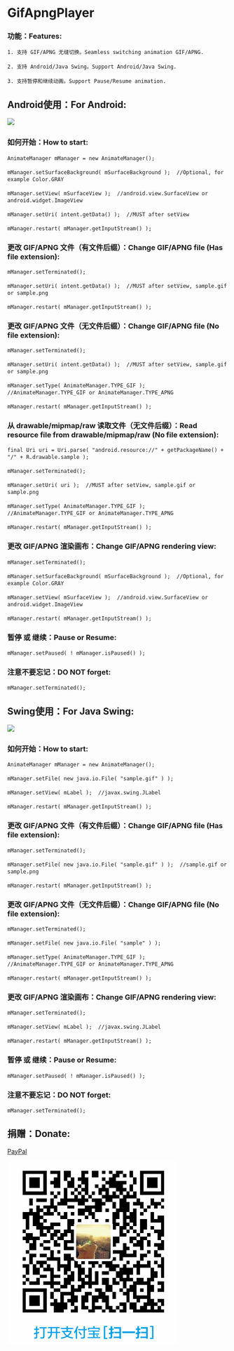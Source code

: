 # GifApngPlayer


### 功能：Features:

    1. 支持 GIF/APNG 无缝切换。Seamless switching animation GIF/APNG.

    2. 支持 Android/Java Swing。Support Android/Java Swing.

    3. 支持暂停和继续动画。Support Pause/Resume animation.


## Android使用：For Android:

![](https://github.com/NeedJava1980/GifApngPlayer/raw/master/snapshot/AnimatedPlayer2.gif)


### 如何开始：How to start:

    AnimateManager mManager = new AnimateManager();

    mManager.setSurfaceBackground( mSurfaceBackground );  //Optional, for example Color.GRAY

    mManager.setView( mSurfaceView );  //android.view.SurfaceView or android.widget.ImageView

    mManager.setUri( intent.getData() );  //MUST after setView

    mManager.restart( mManager.getInputStream() );


### 更改 GIF/APNG 文件（有文件后缀）：Change GIF/APNG file (Has file extension):

    mManager.setTerminated();

    mManager.setUri( intent.getData() );  //MUST after setView, sample.gif or sample.png

    mManager.restart( mManager.getInputStream() );


### 更改 GIF/APNG 文件（无文件后缀）：Change GIF/APNG file (No file extension):

    mManager.setTerminated();

    mManager.setUri( intent.getData() );  //MUST after setView, sample.gif or sample.png

    mManager.setType( AnimateManager.TYPE_GIF );  //AnimateManager.TYPE_GIF or AnimateManager.TYPE_APNG

    mManager.restart( mManager.getInputStream() );


### 从 drawable/mipmap/raw 读取文件（无文件后缀）：Read resource file from drawable/mipmap/raw (No file extension):

    final Uri uri = Uri.parse( "android.resource://" + getPackageName() + "/" + R.drawable.sample );

    mManager.setTerminated();

    mManager.setUri( uri );  //MUST after setView, sample.gif or sample.png

    mManager.setType( AnimateManager.TYPE_GIF );  //AnimateManager.TYPE_GIF or AnimateManager.TYPE_APNG

    mManager.restart( mManager.getInputStream() );


### 更改 GIF/APNG 渲染画布：Change GIF/APNG rendering view:

    mManager.setTerminated();

    mManager.setSurfaceBackground( mSurfaceBackground );  //Optional, for example Color.GRAY

    mManager.setView( mSurfaceView );  //android.view.SurfaceView or android.widget.ImageView

    mManager.restart( mManager.getInputStream() );


### 暂停 或 继续：Pause or Resume:

    mManager.setPaused( ! mManager.isPaused() );


### 注意不要忘记：DO NOT forget:

    mManager.setTerminated();


## Swing使用：For Java Swing:

![](https://github.com/NeedJava1980/GifApngPlayer/raw/master/snapshot/AnimatedPlayer1.gif)


### 如何开始：How to start:

    AnimateManager mManager = new AnimateManager();

    mManager.setFile( new java.io.File( "sample.gif" ) );

    mManager.setView( mLabel );  //javax.swing.JLabel

    mManager.restart( mManager.getInputStream() );


### 更改 GIF/APNG 文件（有文件后缀）：Change GIF/APNG file (Has file extension):

    mManager.setTerminated();

    mManager.setFile( new java.io.File( "sample.gif" ) );  //sample.gif or sample.png

    mManager.restart( mManager.getInputStream() );


### 更改 GIF/APNG 文件（无文件后缀）：Change GIF/APNG file (No file extension):

    mManager.setTerminated();

    mManager.setFile( new java.io.File( "sample" ) );

    mManager.setType( AnimateManager.TYPE_GIF );  //AnimateManager.TYPE_GIF or AnimateManager.TYPE_APNG

    mManager.restart( mManager.getInputStream() );


### 更改 GIF/APNG 渲染画布：Change GIF/APNG rendering view:

    mManager.setTerminated();

    mManager.setView( mLabel );  //javax.swing.JLabel

    mManager.restart( mManager.getInputStream() );


### 暂停 或 继续：Pause or Resume:

    mManager.setPaused( ! mManager.isPaused() );


### 注意不要忘记：DO NOT forget:

    mManager.setTerminated();


## 捐赠：Donate:

[PayPal](https://paypal.me/needjava?locale.x=zh_XC)

![Alipay](https://github.com/NeedJava1980/GifApngPlayer/raw/master/snapshot/alipay.png)
